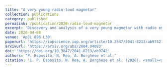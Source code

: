 ```yaml
---
title: "A very young radio-loud magnetar"
collection: publications
category: published
permalink: /publication/2020-radio-loud-magnetar
excerpt: 'Discovery and analysis of a very young magnetar with radio emission.'
date: 2020-04-08
venue: 'ApJL 896 L30'
paperurl: 'https://iopscience.iop.org/article/10.3847/2041-8213/ab9742'
arxivurl: 'https://arxiv.org/abs/2004.04083'
doi: 'https://doi.org/10.3847/2041-8213/ab9742'
authors: "P. Esposito, N. Rea, A. Borghese et al."
citation: '1. P. Esposito, N. Rea, A. Borghese et al. (2020). <small><strong>A very young radio-loud magnetar</strong></small>. <em>ApJL <b>896</b> L30</em>. (<a href="https://arxiv.org/abs/2004.04083">arXiv</a>, <a href="https://ui.adsabs.harvard.edu/abs/2020ApJ...896L..30E/abstract">ADS</a>, <a href="https://doi.org/10.3847/2041-8213/ab9742">DOI</a>)'
---
```


